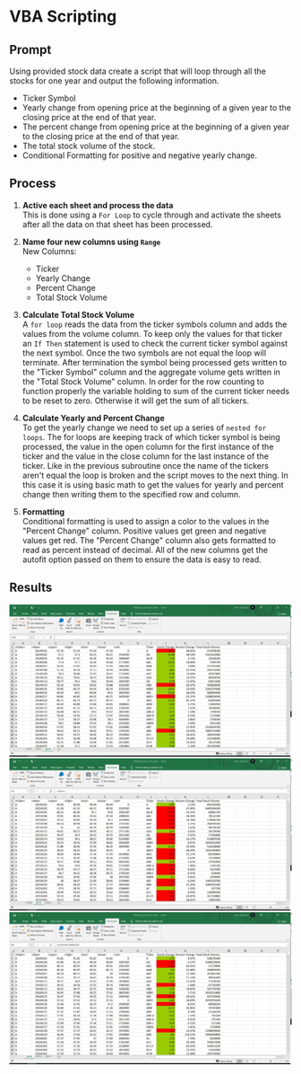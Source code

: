 # VBA Scripting

## Prompt
Using provided stock data create a script that will loop through all the stocks for one year and output the following information.
* Ticker Symbol
* Yearly change from opening price at the beginning of a given year to the closing price at the end of that year.
* The percent change from opening price at the beginning of a given year to the closing price at the end of that year.
* The total stock volume of the stock.
* Conditional Formatting for positive and negative yearly change.

## Process
1. **Active each sheet and process the data**   
This is done using a `For Loop` to cycle through and activate the sheets after all the data on that sheet has been processed.  

2. **Name four new columns using `Range`**  
  New Columns:
    * Ticker
    * Yearly Change
    * Percent Change
    * Total Stock Volume  
    
3. **Calculate Total Stock Volume**  
A `for loop` reads the data from the ticker symbols column and adds the values from the volume column. To keep only the values for that ticker an `If Then` statement is used to check the current ticker symbol against the next symbol. Once the two symbols are not equal the loop will terminate. After termination the symbol being processed gets written to the "Ticker Symbol" column and the aggregate volume gets written in the "Total Stock Volume" column. In order for the row counting to function properly the variable holding to sum of the current ticker needs to be reset to zero. Otherwise it will get the sum of all tickers.

4. **Calculate Yearly and Percent Change**  
To get the yearly change we need to set up a series of `nested for loops`. The for loops are keeping track of which ticker symbol is being processed, the value in the open column for the first instance of the ticker and the value in the close column for the last instance of the ticker. Like in the previous subroutine once the name of the tickers aren't equal the loop is broken and the script moves to the next thing. In this case it is using basic math to get the values for yearly and percent change then writing them to the specified row and column.

5. **Formatting**  
Conditional formatting is used to assign a color to the values in the "Percent Change" column. Positive values get green and negative values get red. The "Percent Change" column also gets formatted to read as percent instead of decimal. All of the new columns get the autofit option passed on them to ensure the data is easy to read.

## Results
<img src="images/2014 _Stock_Data_VBA.jpg" height="auto">

<img src="images/2015 _Stock_Data_VBA.jpg" height="auto">

<img src="images/2016_Stock_Data_VBA.jpg" height="auto">
